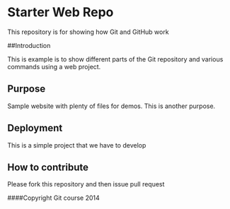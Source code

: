 # Starter Web Repo

This repository is for showing how Git and GitHub work


##Introduction 

This is example is to show different parts of the Git repository and various commands using a web project.

## Purpose

Sample website with plenty of files for demos. 
This is another purpose.
 

## Deployment

This is a simple project that we have to develop

## How to contribute


Please fork this repository and then issue pull request


####Copyright
Git course 2014 

